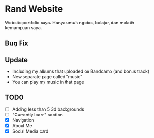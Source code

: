 # Rand Website
Website portfolio saya. Hanya untuk ngetes, belajar, dan melatih kemampuan saya.

## Bug Fix

## Update
- Including my albums that uploaded on Bandcamp (and bonus track)
- New separate page called "music"
- You can play my music in that page

## TODO
- [ ] Adding less than 5 3d backgrounds
- [ ] "Currently learn" section
- [x] Navigation
- [x] About Me
- [x] Social Media card